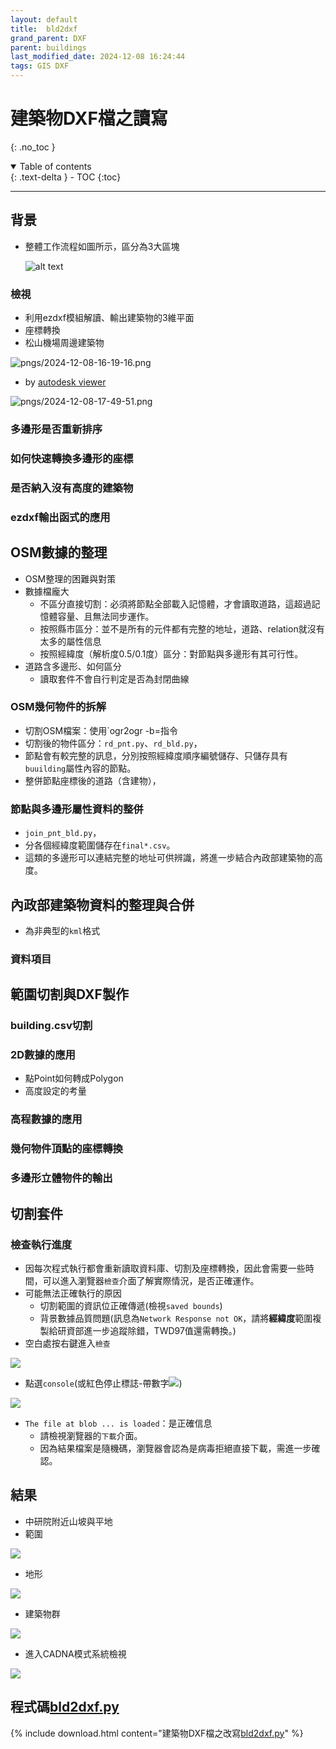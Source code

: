 ```yaml
---
layout: default
title:  bld2dxf
grand_parent: DXF
parent: buildings
last_modified_date: 2024-12-08 16:24:44
tags: GIS DXF
---
```


# 建築物DXF檔之讀寫

{: .no_toc }

<details open markdown="block">
  <summary>
    Table of contents
  </summary>
  {: .text-delta }
- TOC
{:toc}
</details>

---

## 背景

- 整體工作流程如圖所示，區分為3大區塊

  ![alt text](./pngs/image-1.png)

### 檢視

- 利用ezdxf模組解讀、輸出建築物的3維平面
- 座標轉換
- 松山機場周邊建築物

![pngs/2024-12-08-16-19-16.png](pngs/2024-12-08-16-19-16.png)

- by [autodesk viewer ](https://viewer.autodesk.com/)

![pngs/2024-12-08-17-49-51.png](pngs/2024-12-08-17-49-51.png)

### 多邊形是否重新排序

### 如何快速轉換多邊形的座標

### 是否納入沒有高度的建築物

### ezdxf輸出函式的應用

## OSM數據的整理

- OSM整理的困難與對策
- 數據檔龐大
  - 不區分直接切割：必須將節點全部載入記憶體，才會讀取道路，這超過記憶體容量、且無法同步運作。
  - 按照縣市區分：並不是所有的元件都有完整的地址，道路、relation就沒有太多的屬性信息
  - 按照經緯度（解析度0.5/0.1度）區分：對節點與多邊形有其可行性。
- 道路含多邊形、如何區分
  - 讀取套件不會自行判定是否為封閉曲線

### OSM幾何物件的拆解

- 切割OSM檔案：使用`ogr2ogr -b=指令
- 切割後的物件區分：`rd_pnt.py`、`rd_bld.py`，
- 節點會有較完整的訊息，分別按照經緯度順序編號儲存、只儲存具有`buuilding`屬性內容的節點。
- 整併節點座標後的道路（含建物），

### 節點與多邊形屬性資料的整併

- `join_pnt_bld.py`，
- 分各個經緯度範圍儲存在`final*.csv`。
- 這類的多邊形可以連結完整的地址可供辨識，將進一步結合內政部建築物的高度。

## 內政部建築物資料的整理與合併

- 為非典型的`kml`格式

### 資料項目

## 範圍切割與DXF製作

### building.csv切割

### 2D數據的應用

- 點Point如何轉成Polygon
- 高度設定的考量

### 高程數據的應用

### 幾何物件頂點的座標轉換

### 多邊形立體物件的輸出

## 切割套件

### 檢查執行進度

- 因每次程式執行都會重新讀取資料庫、切割及座標轉換，因此會需要一些時間，可以進入瀏覽器`檢查`介面了解實際情況，是否正確運作。
- 可能無法正確執行的原因
  - 切割範圍的資訊位正確傳遞(檢視`saved bounds`)
  - 背景數據品質問題(訊息為`Network Response not OK`，請將**經緯度**範圍複製給研資部進一步追蹤除錯，TWD97值還需轉換。)
- 空白處按右鍵進入`檢查`

![](2024-12-09-14-06-17.png)
- 點選`console`(或紅色停止標誌-帶數字![](2024-12-09-14-00-48.png)) 

![](2024-12-09-13-58-44.png)

- `The file at blob ... is loaded`：是正確信息
  - 請檢視瀏覽器的`下載`介面。
  - 因為結果檔案是隨機碼，瀏覽器會認為是病毒拒絕直接下載，需進一步確認。

## 結果

- 中研院附近山坡與平地
- 範圍

![](./pngs/1733710208552.jpg)

- 地形

![](./pngs/terr_pxdm_ssw.png)

- 建築物群

![](./pngs/messageImage_1733719838403.jpg)

- 進入CADNA模式系統檢視

![](./pngs/1733720994018.jpg)

## 程式碼[bld2dxf.py](pys/bld2dxf.py)

{% include download.html content="建築物DXF檔之改寫[bld2dxf.py](./pys/bld2dxf.py)" %}